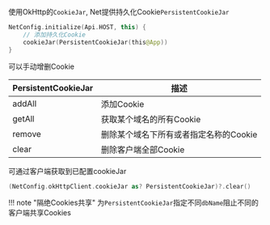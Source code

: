 使用OkHttp的`CookieJar`, Net提供持久化Cookie`PersistentCookieJar`

```kotlin
NetConfig.initialize(Api.HOST, this) {
    // 添加持久化Cookie
    cookieJar(PersistentCookieJar(this@App))
}
```

可以手动增删Cookie

| PersistentCookieJar | 描述 |
|-|-|
| addAll | 添加Cookie |
| getAll | 获取某个域名的所有Cookie |
| remove | 删除某个域名下所有或者指定名称的Cookie |
| clear | 删除客户端全部Cookie |


可通过客户端获取到已配置cookieJar
```kotlin
(NetConfig.okHttpClient.cookieJar as? PersistentCookieJar)?.clear()
```

!!! note "隔绝Cookies共享"
    为`PersistentCookieJar`指定不同`dbName`阻止不同的客户端共享Cookies
